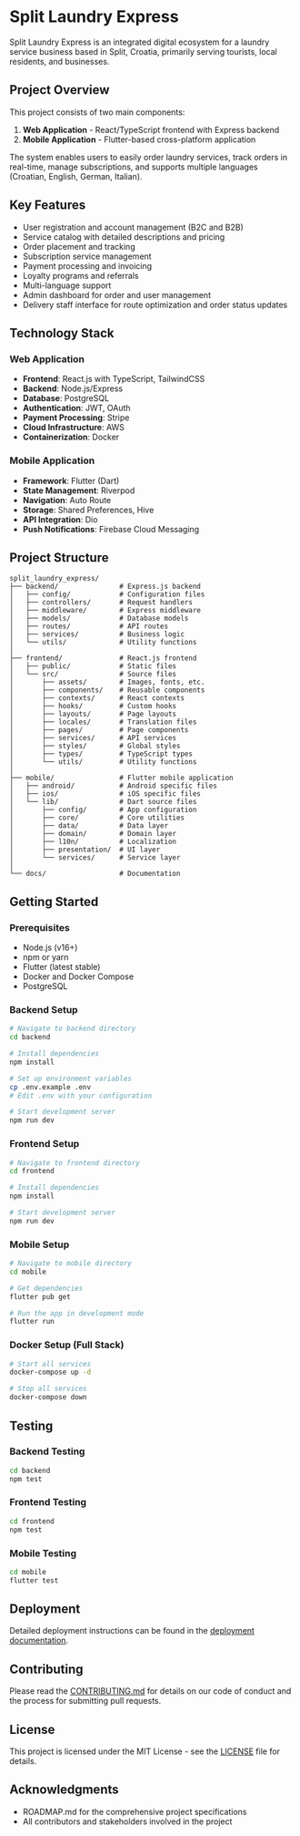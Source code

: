 # Split Laundry Express

Split Laundry Express is an integrated digital ecosystem for a laundry service business based in Split, Croatia, primarily serving tourists, local residents, and businesses.

## Project Overview

This project consists of two main components:
1. **Web Application** - React/TypeScript frontend with Express backend
2. **Mobile Application** - Flutter-based cross-platform application

The system enables users to easily order laundry services, track orders in real-time, manage subscriptions, and supports multiple languages (Croatian, English, German, Italian).

## Key Features

- User registration and account management (B2C and B2B)
- Service catalog with detailed descriptions and pricing
- Order placement and tracking
- Subscription service management
- Payment processing and invoicing
- Loyalty programs and referrals
- Multi-language support
- Admin dashboard for order and user management
- Delivery staff interface for route optimization and order status updates

## Technology Stack

### Web Application
- **Frontend**: React.js with TypeScript, TailwindCSS
- **Backend**: Node.js/Express
- **Database**: PostgreSQL
- **Authentication**: JWT, OAuth
- **Payment Processing**: Stripe
- **Cloud Infrastructure**: AWS
- **Containerization**: Docker

### Mobile Application
- **Framework**: Flutter (Dart)
- **State Management**: Riverpod
- **Navigation**: Auto Route
- **Storage**: Shared Preferences, Hive
- **API Integration**: Dio
- **Push Notifications**: Firebase Cloud Messaging

## Project Structure

```
split_laundry_express/
├── backend/               # Express.js backend
│   ├── config/            # Configuration files
│   ├── controllers/       # Request handlers
│   ├── middleware/        # Express middleware
│   ├── models/            # Database models
│   ├── routes/            # API routes
│   ├── services/          # Business logic
│   └── utils/             # Utility functions
│
├── frontend/              # React.js frontend
│   ├── public/            # Static files
│   └── src/               # Source files
│       ├── assets/        # Images, fonts, etc.
│       ├── components/    # Reusable components
│       ├── contexts/      # React contexts
│       ├── hooks/         # Custom hooks
│       ├── layouts/       # Page layouts
│       ├── locales/       # Translation files
│       ├── pages/         # Page components
│       ├── services/      # API services
│       ├── styles/        # Global styles
│       ├── types/         # TypeScript types
│       └── utils/         # Utility functions
│
├── mobile/                # Flutter mobile application
│   ├── android/           # Android specific files
│   ├── ios/               # iOS specific files
│   └── lib/               # Dart source files
│       ├── config/        # App configuration
│       ├── core/          # Core utilities
│       ├── data/          # Data layer
│       ├── domain/        # Domain layer
│       ├── l10n/          # Localization
│       ├── presentation/  # UI layer
│       └── services/      # Service layer
│
└── docs/                  # Documentation
```

## Getting Started

### Prerequisites
- Node.js (v16+)
- npm or yarn
- Flutter (latest stable)
- Docker and Docker Compose
- PostgreSQL

### Backend Setup
```bash
# Navigate to backend directory
cd backend

# Install dependencies
npm install

# Set up environment variables
cp .env.example .env
# Edit .env with your configuration

# Start development server
npm run dev
```

### Frontend Setup
```bash
# Navigate to frontend directory
cd frontend

# Install dependencies
npm install

# Start development server
npm run dev
```

### Mobile Setup
```bash
# Navigate to mobile directory
cd mobile

# Get dependencies
flutter pub get

# Run the app in development mode
flutter run
```

### Docker Setup (Full Stack)
```bash
# Start all services
docker-compose up -d

# Stop all services
docker-compose down
```

## Testing

### Backend Testing
```bash
cd backend
npm test
```

### Frontend Testing
```bash
cd frontend
npm test
```

### Mobile Testing
```bash
cd mobile
flutter test
```

## Deployment

Detailed deployment instructions can be found in the [deployment documentation](./docs/DEPLOYMENT.md).

## Contributing

Please read the [CONTRIBUTING.md](./docs/CONTRIBUTING.md) for details on our code of conduct and the process for submitting pull requests.

## License

This project is licensed under the MIT License - see the [LICENSE](LICENSE) file for details.

## Acknowledgments

- ROADMAP.md for the comprehensive project specifications
- All contributors and stakeholders involved in the project 